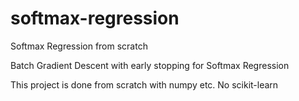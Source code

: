 # softmax-regression
Softmax Regression from scratch

Batch Gradient Descent with early stopping for Softmax Regression

This project is done from scratch with numpy etc. No scikit-learn
